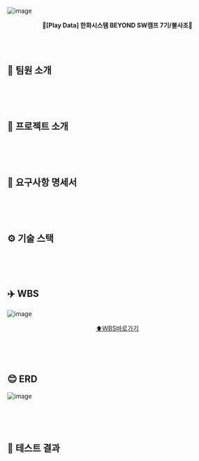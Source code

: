 ![image](https://github.com/user-attachments/assets/80fc49d7-565c-4d10-9104-88b5792414ab)
<div align=center>
  
  **🦅[Play Data] 한화시스템 BEYOND SW캠프 7기/불사조🦅**
</div>

<br><br>
## 👥 팀원 소개
<br><br><br>

## 🏨 프로젝트 소개
<br><br><br>

## 📢 요구사항 명세서
<br><br><br>

## ⚙️ 기술 스택
<br><br><br>

## ✈️ WBS
![image](https://github.com/user-attachments/assets/b62cbf6f-c7f1-4a00-aa94-06701a09f7af)

<div align=center>

  [⬆️WBS바로가기](https://docs.google.com/spreadsheets/d/1X0fafalLJS0A_FwmI4IMyJMZsv2F3uoe/edit?usp=sharing&ouid=106399302288862850251&rtpof=true&sd=true)
</div>
<br><br><br>

## 😊 ERD
![image](https://github.com/user-attachments/assets/03bd6cc7-4ecc-4e9a-961e-20c05261f2e3)

<br><br><br> 

## 🧪 테스트 결과 





